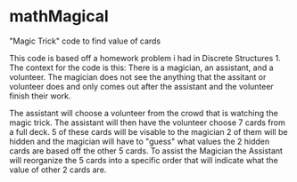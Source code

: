 # mathMagical
"Magic Trick" code to find value of cards 

This code is based off a homework problem i had in Discrete Structures 1. The context for the code is this: There is a magician, an assistant, and a volunteer. The magician does not see the anything that the assitant or volunteer does and only comes out after the assistant and the volunteer finish their work. 

The assistant will choose a volunteer from the crowd that is watching the magic trick. The assistant will then have the volunteer choose 7 cards from a full deck. 5 of these cards will be visable to the magician 2 of them will be hidden and the magician will have to "guess" what values the 2 hidden cards are based off the other 5 cards. To assist the Magician the Assistant will reorganize the 5 cards into a specific order that will indicate what the value of other 2 cards are.  